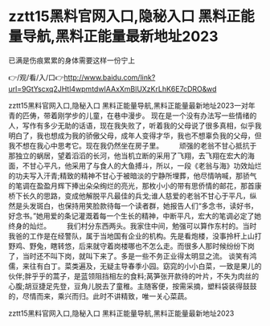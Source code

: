 # zztt15黑料官网入口,隐秘入口 黑料正能量导航,黑料正能量最新地址2023
已满是伤痕累累的身体需要这样一份宁上

👉/观/看/入/口👉http://www.baidu.com/link?url=9GtYscxq2JHtl4wpmtdwIAAxXmBlUXzKrLhK6E7cDRO&wd

zztt15黑料官网入口,隐秘入口 黑料正能量导航,黑料正能量最新地址2023一对年青的匹俦，带着刚学步的儿童，在巷中漫步。
现在是一个没有办法写一些情绪的人，写作有多少无助的话语，现在我失败了，听着我的父母说了很多真相，似乎我明白了，我也想成为我的骄傲父母，成年人变得才华，我也不想辜负我的父母，但我不想在我心中思考它。现在我仍然坐在房子里。
　　顽强的老翁不甘心抵抗于那独立的蜗居，望着滔滔的长河，他当机立断的采用了飞翔，去飞翔在宏大的海面，不甘心平凡，他采用了与食人的大鱼搏斗，所以，一段《老翁与海》功效灿烂的功夫写入汗青;精致的精神不甘心于被暗淡的宁静所埋葬，他尽情呐喊，那骄气的笔调在盈盈月辉下捧出朵朵绚烂的亮光，那枚小小的带有思侨情的邮花，那首康桥下长久的思路，变成他解脱平凡最佳的兵戈;谁人慈爱的老翁不甘心于平凡，纵然是头发斑白，也保持用笑脸款待每一个读者群，她报告人们“多念书，读好书，好念书。”她用爱的条记灌溉着每一个生长的精神，中断平凡，宏大的笔调必定了她终身的灿烂。
　　我们村分东西两头。我家住中间，勉强可以算作东村的。当时我爸的工作是在经警队，属于当地国有企业的机构。先是看炮楼，没事拎杆上山打野鸡、野兔，瞎转悠，后来就守着岗楼哪也不怎么走。而很多人那时候纷纷下岗了，当时还不叫下岗，就叫下来了。多是一些不务正业得太明显之流。
谈笑有鸿儒，来往有白丁。菜类遍及，无疑主导春季小园。窈窕的小小白菜，一致是果儿的伙伴;胖乎乎的蒿子，是蓝领阻挡相左的食料;莴笋张开款待的叶片，不失为肉丝的心腹;胡豆捷足先登，豆角儿脱去了童稚。主随客便，按需采摘，塑料袋装得鼓鼓的，尽情而来，乘兴而归。此时不讲精致，唯一关心菜蔬。

zztt15黑料官网入口,隐秘入口 黑料正能量导航,黑料正能量最新地址2023
